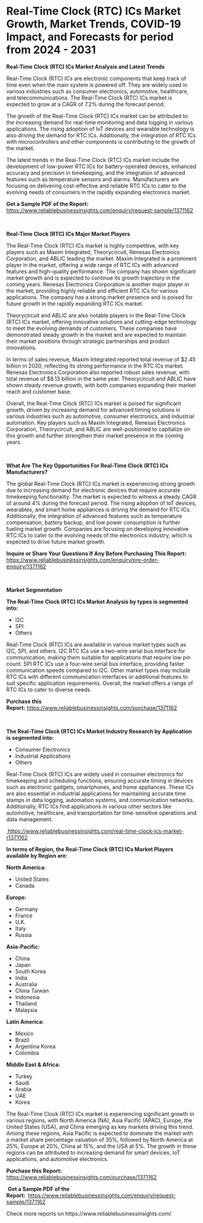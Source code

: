 <p><h1>Real-Time Clock (RTC) ICs Market Growth, Market Trends, COVID-19 Impact, and Forecasts for period from 2024 - 2031</h1></p><p><strong>Real-Time Clock (RTC) ICs Market Analysis and Latest Trends</strong></p>
<p><p>Real-Time Clock (RTC) ICs are electronic components that keep track of time even when the main system is powered off. They are widely used in various industries such as consumer electronics, automotive, healthcare, and telecommunications. The Real-Time Clock (RTC) ICs market is expected to grow at a CAGR of 7.2% during the forecast period.</p><p>The growth of the Real-Time Clock (RTC) ICs market can be attributed to the increasing demand for real-time monitoring and data logging in various applications. The rising adoption of IoT devices and wearable technology is also driving the demand for RTC ICs. Additionally, the integration of RTC ICs with microcontrollers and other components is contributing to the growth of the market.</p><p>The latest trends in the Real-Time Clock (RTC) ICs market include the development of low-power RTC ICs for battery-operated devices, enhanced accuracy and precision in timekeeping, and the integration of advanced features such as temperature sensors and alarms. Manufacturers are focusing on delivering cost-effective and reliable RTC ICs to cater to the evolving needs of consumers in the rapidly expanding electronics market.</p></p>
<p><strong>Get a Sample PDF of the Report:&nbsp;</strong> <a href="https://www.reliablebusinessinsights.com/enquiry/request-sample/1371162">https://www.reliablebusinessinsights.com/enquiry/request-sample/1371162</a></p>
<p>&nbsp;</p>
<p><strong>Real-Time Clock (RTC) ICs Major Market Players</strong></p>
<p><p>The Real-Time Clock (RTC) ICs market is highly competitive, with key players such as Maxim Integrated, Theorycircuit, Renesas Electronics Corporation, and ABLIC leading the market. Maxim Integrated is a prominent player in the market, offering a wide range of RTC ICs with advanced features and high-quality performance. The company has shown significant market growth and is expected to continue its growth trajectory in the coming years. Renesas Electronics Corporation is another major player in the market, providing highly reliable and efficient RTC ICs for various applications. The company has a strong market presence and is poised for future growth in the rapidly expanding RTC ICs market.</p><p>Theorycircuit and ABLIC are also notable players in the Real-Time Clock (RTC) ICs market, offering innovative solutions and cutting-edge technology to meet the evolving demands of customers. These companies have demonstrated steady growth in the market and are expected to maintain their market positions through strategic partnerships and product innovations.</p><p>In terms of sales revenue, Maxim Integrated reported total revenue of $2.45 billion in 2020, reflecting its strong performance in the RTC ICs market. Renesas Electronics Corporation also reported robust sales revenue, with total revenue of $8.13 billion in the same year. Theorycircuit and ABLIC have shown steady revenue growth, with both companies expanding their market reach and customer base.</p><p>Overall, the Real-Time Clock (RTC) ICs market is poised for significant growth, driven by increasing demand for advanced timing solutions in various industries such as automotive, consumer electronics, and industrial automation. Key players such as Maxim Integrated, Renesas Electronics Corporation, Theorycircuit, and ABLIC are well-positioned to capitalize on this growth and further strengthen their market presence in the coming years.</p></p>
<p>&nbsp;</p>
<p><strong>What Are The Key Opportunities For Real-Time Clock (RTC) ICs Manufacturers?</strong></p>
<p><p>The global Real-Time Clock (RTC) ICs market is experiencing strong growth due to increasing demand for electronic devices that require accurate timekeeping functionality. The market is expected to witness a steady CAGR of around 4% during the forecast period. The rising adoption of IoT devices, wearables, and smart home appliances is driving the demand for RTC ICs. Additionally, the integration of advanced features such as temperature compensation, battery backup, and low power consumption is further fueling market growth. Companies are focusing on developing innovative RTC ICs to cater to the evolving needs of the electronics industry, which is expected to drive future market growth.</p></p>
<p><strong>Inquire or Share Your Questions If Any Before Purchasing This Report:</strong> <a href="https://www.reliablebusinessinsights.com/enquiry/pre-order-enquiry/1371162">https://www.reliablebusinessinsights.com/enquiry/pre-order-enquiry/1371162</a></p>
<p>&nbsp;</p>
<p><strong>Market Segmentation</strong></p>
<p><strong>The Real-Time Clock (RTC) ICs Market Analysis by types is segmented into:</strong></p>
<p><ul><li>I2C</li><li>SPI</li><li>Others</li></ul></p>
<p><p>Real-Time Clock (RTC) ICs are available in various market types such as I2C, SPI, and others. I2C RTC ICs use a two-wire serial bus interface for communication, making them suitable for applications that require low pin count. SPI RTC ICs use a four-wire serial bus interface, providing faster communication speeds compared to I2C. Other market types may include RTC ICs with different communication interfaces or additional features to suit specific application requirements. Overall, the market offers a range of RTC ICs to cater to diverse needs.</p></p>
<p><strong>Purchase this Report:&nbsp;</strong><a href="https://www.reliablebusinessinsights.com/purchase/1371162">https://www.reliablebusinessinsights.com/purchase/1371162</a></p>
<p>&nbsp;</p>
<p><strong>The Real-Time Clock (RTC) ICs Market Industry Research by Application is segmented into:</strong></p>
<p><ul><li>Consumer Electronics</li><li>Industrial Applications</li><li>Others</li></ul></p>
<p><p>Real-Time Clock (RTC) ICs are widely used in consumer electronics for timekeeping and scheduling functions, ensuring accurate timing in devices such as electronic gadgets, smartphones, and home appliances. These ICs are also essential in industrial applications for maintaining accurate time stamps in data logging, automation systems, and communication networks. Additionally, RTC ICs find applications in various other sectors like automotive, healthcare, and transportation for time-sensitive operations and data management.</p></p>
<p><a href="https://www.reliablebusinessinsights.com/real-time-clock-ics-market-r1371162">&nbsp;https://www.reliablebusinessinsights.com/real-time-clock-ics-market-r1371162</a></p>
<p><strong>In terms of Region, the Real-Time Clock (RTC) ICs Market Players available by Region are:</strong></p>
<p>
    <p> <strong> North America: </strong>
        <ul>
            <li>United States</li>
            <li>Canada</li>
        </ul>
        </p> 
    <p> <strong> Europe: </strong>
        <ul>
            <li>Germany</li>
            <li>France</li>
            <li>U.K.</li>
            <li>Italy</li>
            <li>Russia</li>
        </ul>
        </p> 
    <p> <strong> Asia-Pacific: </strong>
        <ul>
            <li>China</li>
            <li>Japan</li>
            <li>South Korea</li>
            <li>India</li>
            <li>Australia</li>
            <li>China Taiwan</li>
            <li>Indonesia</li>
            <li>Thailand</li>
            <li>Malaysia</li>
        </ul>
        </p> 
    <p> <strong> Latin America: </strong>
        <ul>
            <li>Mexico</li>
            <li>Brazil</li>
            <li>Argentina Korea</li>
            <li>Colombia</li>
        </ul>
        </p> 
    <p> <strong> Middle East & Africa: </strong>
        <ul>
            <li>Turkey</li>
            <li>Saudi</li>
            <li>Arabia</li>
            <li>UAE</li>
            <li>Korea</li>
        </ul>
    </p>
    </p>
<p><p>The Real-Time Clock (RTC) ICs market is experiencing significant growth in various regions, with North America (NA), Asia Pacific (APAC), Europe, the United States (USA), and China emerging as key markets driving this trend. Among these regions, Asia Pacific is expected to dominate the market with a market share percentage valuation of 35%, followed by North America at 25%, Europe at 20%, China at 15%, and the USA at 5%. The growth in these regions can be attributed to increasing demand for smart devices, IoT applications, and automotive electronics.</p></p>
<p><strong>Purchase this Report: </strong><a href="https://www.reliablebusinessinsights.com/purchase/1371162">https://www.reliablebusinessinsights.com/purchase/1371162</a></p>
<p>&nbsp;<strong>Get a Sample PDF of the Report:&nbsp;&nbsp;</strong><a href="https://www.reliablebusinessinsights.com/enquiry/request-sample/1371162">https://www.reliablebusinessinsights.com/enquiry/request-sample/1371162</a></p>
<p><strong></strong></p>
<p>Check more reports on https://www.reliablebusinessinsights.com/</p>